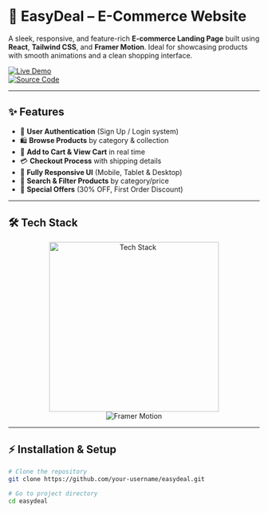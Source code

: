 # 🛒 EasyDeal –  E-Commerce Website

A sleek, responsive, and feature-rich **E-commerce Landing Page** built using **React**, **Tailwind CSS**, and **Framer Motion**. Ideal for showcasing products with smooth animations and a clean shopping interface.

[![Live Demo](https://img.shields.io/badge/🚀_Live_Demo-00C7B7?style=for-the-badge&logo=netlify&logoColor=white)](https://easydeal-01.netlify.app/)  
[![Source Code](https://img.shields.io/badge/💻_Source_Code-181717?style=for-the-badge&logo=github&logoColor=white)](https://github.com/amdadislam01/EasyDeal-e-commarce)


---

## ✨ Features
- 🔐 **User Authentication** (Sign Up / Login system)  
- 🛍️ **Browse Products** by category & collection  
- 🛒 **Add to Cart & View Cart** in real time  
- 💳 **Checkout Process** with shipping details  
- 📱 **Fully Responsive UI** (Mobile, Tablet & Desktop)  
- 🔎 **Search & Filter Products** by category/price  
- 🎉 **Special Offers** (30% OFF, First Order Discount)  

---

## 🛠️ Tech Stack

<p align="center">
  <img src="https://skillicons.dev/icons?i=html,css,tailwind,js,netlify,github" alt="Tech Stack" width="340" />
  <br/>
  <img src="https://img.shields.io/badge/Animation-FramerMotion-ff69b4?style=for-the-badge&logo=framer&logoColor=white" alt="Framer Motion" />
</p>

---

## ⚡ Installation & Setup

```bash
# Clone the repository
git clone https://github.com/your-username/easydeal.git

# Go to project directory
cd easydeal

